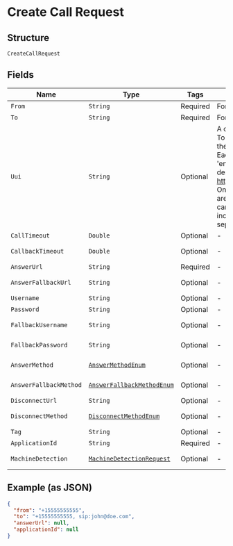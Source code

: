 
# Create Call Request

## Structure

`CreateCallRequest`

## Fields

| Name | Type | Tags | Description | Getter | Setter |
|  --- | --- | --- | --- | --- | --- |
| `From` | `String` | Required | Format is E164 | String getFrom() | setFrom(String from) |
| `To` | `String` | Required | Format is E164 or SIP URI | String getTo() | setTo(String to) |
| `Uui` | `String` | Optional | A comma-separated list of 'User-To-User' headers to be sent in the INVITE when calling a SIP URI. Each value must end with an 'encoding' parameter as described in https://tools.ietf.org/html/rfc7433. Only 'jwt' and 'base64' encodings are allowed. The entire value cannot exceed 350 characters, including parameters and separators. | String getUui() | setUui(String uui) |
| `CallTimeout` | `Double` | Optional | - | Double getCallTimeout() | setCallTimeout(Double callTimeout) |
| `CallbackTimeout` | `Double` | Optional | - | Double getCallbackTimeout() | setCallbackTimeout(Double callbackTimeout) |
| `AnswerUrl` | `String` | Required | - | String getAnswerUrl() | setAnswerUrl(String answerUrl) |
| `AnswerFallbackUrl` | `String` | Optional | - | String getAnswerFallbackUrl() | setAnswerFallbackUrl(String answerFallbackUrl) |
| `Username` | `String` | Optional | - | String getUsername() | setUsername(String username) |
| `Password` | `String` | Optional | - | String getPassword() | setPassword(String password) |
| `FallbackUsername` | `String` | Optional | - | String getFallbackUsername() | setFallbackUsername(String fallbackUsername) |
| `FallbackPassword` | `String` | Optional | - | String getFallbackPassword() | setFallbackPassword(String fallbackPassword) |
| `AnswerMethod` | [`AnswerMethodEnum`](/doc/Voice/models/answer-method-enum.md) | Optional | - | AnswerMethodEnum getAnswerMethod() | setAnswerMethod(AnswerMethodEnum answerMethod) |
| `AnswerFallbackMethod` | [`AnswerFallbackMethodEnum`](/doc/Voice/models/answer-fallback-method-enum.md) | Optional | - | AnswerFallbackMethodEnum getAnswerFallbackMethod() | setAnswerFallbackMethod(AnswerFallbackMethodEnum answerFallbackMethod) |
| `DisconnectUrl` | `String` | Optional | - | String getDisconnectUrl() | setDisconnectUrl(String disconnectUrl) |
| `DisconnectMethod` | [`DisconnectMethodEnum`](/doc/Voice/models/disconnect-method-enum.md) | Optional | - | DisconnectMethodEnum getDisconnectMethod() | setDisconnectMethod(DisconnectMethodEnum disconnectMethod) |
| `Tag` | `String` | Optional | - | String getTag() | setTag(String tag) |
| `ApplicationId` | `String` | Required | - | String getApplicationId() | setApplicationId(String applicationId) |
| `MachineDetection` | [`MachineDetectionRequest`](/doc/Voice/models/machine-detection-request.md) | Optional | - | MachineDetectionRequest getMachineDetection() | setMachineDetection(MachineDetectionRequest machineDetection) |

## Example (as JSON)

```json
{
  "from": "+15555555555",
  "to": "+15555555555, sip:john@doe.com",
  "answerUrl": null,
  "applicationId": null
}
```

